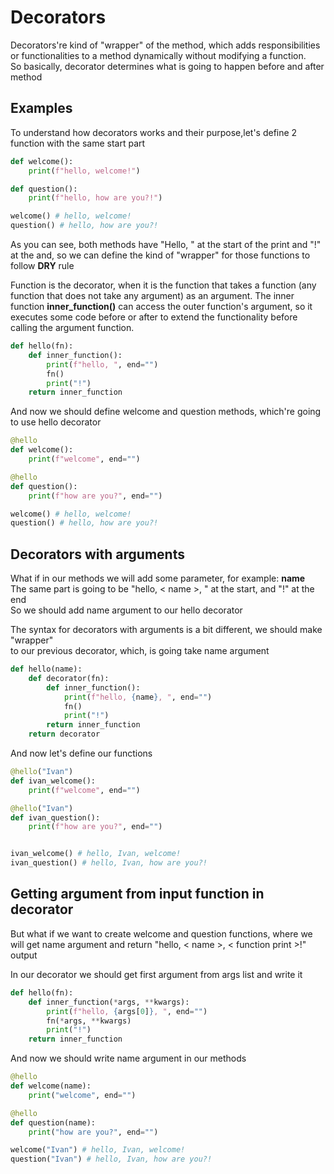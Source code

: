# Decorators
Decorators're kind of "wrapper" of the method, which adds  responsibilities or functionalities 
to a method dynamically without modifying a function. \
So basically, decorator determines what is going to happen before and after method 

## Examples
To understand how decorators works and their purpose,let's define 2 function with the same start part

```python
def welcome():
    print(f"hello, welcome!")

def question():
    print(f"hello, how are you?!")

welcome() # hello, welcome!
question() # hello, how are you?!
```
As you can see, both methods have "Hello, " at the start of the print and "!" at the and,
so we can define the kind of "wrapper" for those functions to follow **DRY** rule

Function is the decorator, when it is the function that takes a function (any function that does not take any argument) 
as an argument. The inner function **inner_function()** can access the outer function's argument, 
so it executes some code before or after to extend the functionality before calling the argument function.
```python
def hello(fn):
    def inner_function():    
        print(f"hello, ", end="")    
        fn()
        print("!")
    return inner_function
```
And now we should define welcome and question methods, which're going to use hello decorator
```python
@hello
def welcome():
    print(f"welcome", end="")

@hello
def question():
    print(f"how are you?", end="")

welcome() # hello, welcome!
question() # hello, how are you?!
```
## Decorators with arguments
What if in our methods we will add some parameter, for example: **name** \
The same part is going to be "hello, < name >, " at the start, and "!" at the end \
So we should add name argument to our hello decorator

The syntax for decorators with arguments is a bit different, we should make "wrapper"  
to our previous decorator, which, is going take name argument
```python
def hello(name):
    def decorator(fn):
        def inner_function():    
            print(f"hello, {name}, ", end="")    
            fn()
            print("!")
        return inner_function
    return decorator
```
And now let's define our functions
```python
@hello("Ivan")
def ivan_welcome():
    print(f"welcome", end="")

@hello("Ivan")
def ivan_question():
    print(f"how are you?", end="")


ivan_welcome() # hello, Ivan, welcome!
ivan_question() # hello, Ivan, how are you?!
```
## Getting argument from input function in decorator
But what if we want to create welcome and question functions, where we will get name argument
and return "hello, < name >, < function print >!" output

In our decorator we should get first argument from args list and write it  
```python
def hello(fn):
    def inner_function(*args, **kwargs):
        print(f"hello, {args[0]}, ", end="")
        fn(*args, **kwargs)
        print("!")
    return inner_function
```
And now we should write name argument in our methods
```python
@hello
def welcome(name):
    print("welcome", end="")

@hello
def question(name):
    print("how are you?", end="")

welcome("Ivan") # hello, Ivan, welcome!
question("Ivan") # hello, Ivan, how are you?!
```